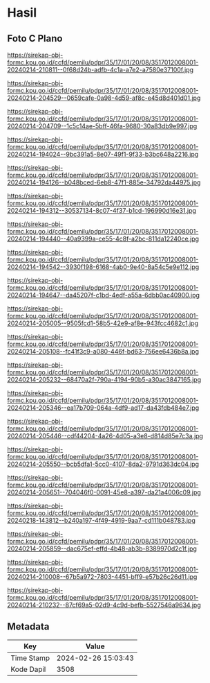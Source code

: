 # Hasil

## Foto C Plano

https://sirekap-obj-formc.kpu.go.id/ccfd/pemilu/pdpr/35/17/01/20/08/3517012008001-20240214-210811--0f68d24b-adfb-4c1a-a7e2-a7580e37100f.jpg

https://sirekap-obj-formc.kpu.go.id/ccfd/pemilu/pdpr/35/17/01/20/08/3517012008001-20240214-204529--0659cafe-0a98-4d59-af8c-e45d8d401d01.jpg

https://sirekap-obj-formc.kpu.go.id/ccfd/pemilu/pdpr/35/17/01/20/08/3517012008001-20240214-204709--1c5c14ae-5bff-46fa-9680-30a83db9e997.jpg

https://sirekap-obj-formc.kpu.go.id/ccfd/pemilu/pdpr/35/17/01/20/08/3517012008001-20240214-194024--9bc391a5-8e07-49f1-9f33-b3bc648a2216.jpg

https://sirekap-obj-formc.kpu.go.id/ccfd/pemilu/pdpr/35/17/01/20/08/3517012008001-20240214-194126--b048bced-6eb8-47f1-885e-34792da44975.jpg

https://sirekap-obj-formc.kpu.go.id/ccfd/pemilu/pdpr/35/17/01/20/08/3517012008001-20240214-194312--30537134-8c07-4f37-b1cd-196990d16e31.jpg

https://sirekap-obj-formc.kpu.go.id/ccfd/pemilu/pdpr/35/17/01/20/08/3517012008001-20240214-194440--40a9399a-ce55-4c8f-a2bc-811da12240ce.jpg

https://sirekap-obj-formc.kpu.go.id/ccfd/pemilu/pdpr/35/17/01/20/08/3517012008001-20240214-194542--3930f198-6168-4ab0-9e40-8a54c5e9e112.jpg

https://sirekap-obj-formc.kpu.go.id/ccfd/pemilu/pdpr/35/17/01/20/08/3517012008001-20240214-194647--da45207f-c1bd-4edf-a55a-6dbb0ac40900.jpg

https://sirekap-obj-formc.kpu.go.id/ccfd/pemilu/pdpr/35/17/01/20/08/3517012008001-20240214-205005--9505fcd1-58b5-42e9-af8e-943fcc4682c1.jpg

https://sirekap-obj-formc.kpu.go.id/ccfd/pemilu/pdpr/35/17/01/20/08/3517012008001-20240214-205108--fc41f3c9-a080-446f-bd63-756ee6436b8a.jpg

https://sirekap-obj-formc.kpu.go.id/ccfd/pemilu/pdpr/35/17/01/20/08/3517012008001-20240214-205232--68470a2f-790a-4194-90b5-a30ac3847165.jpg

https://sirekap-obj-formc.kpu.go.id/ccfd/pemilu/pdpr/35/17/01/20/08/3517012008001-20240214-205346--ea17b709-064a-4df9-ad17-da43fdb484e7.jpg

https://sirekap-obj-formc.kpu.go.id/ccfd/pemilu/pdpr/35/17/01/20/08/3517012008001-20240214-205446--cdf44204-4a26-4d05-a3e8-d814d85e7c3a.jpg

https://sirekap-obj-formc.kpu.go.id/ccfd/pemilu/pdpr/35/17/01/20/08/3517012008001-20240214-205550--bcb5dfa1-5cc0-4107-8da2-9791d363dc04.jpg

https://sirekap-obj-formc.kpu.go.id/ccfd/pemilu/pdpr/35/17/01/20/08/3517012008001-20240214-205651--704046f0-0091-45e8-a397-da21a4006c09.jpg

https://sirekap-obj-formc.kpu.go.id/ccfd/pemilu/pdpr/35/17/01/20/08/3517012008001-20240218-143812--b240a197-4f49-4919-9aa7-cd111b048783.jpg

https://sirekap-obj-formc.kpu.go.id/ccfd/pemilu/pdpr/35/17/01/20/08/3517012008001-20240214-205859--dac675ef-effd-4b48-ab3b-8389970d2c1f.jpg

https://sirekap-obj-formc.kpu.go.id/ccfd/pemilu/pdpr/35/17/01/20/08/3517012008001-20240214-210008--67b5a972-7803-4451-bff9-e57b26c26d11.jpg

https://sirekap-obj-formc.kpu.go.id/ccfd/pemilu/pdpr/35/17/01/20/08/3517012008001-20240214-210232--87cf69a5-02d9-4c9d-befb-5527546a9634.jpg


## Metadata

| Key        | Value               |
| ---------- | ------------------- |
| Time Stamp | 2024-02-26 15:03:43 |
| Kode Dapil | 3508                |



